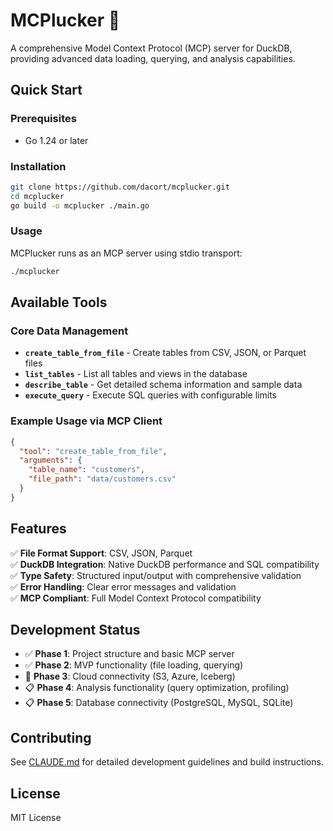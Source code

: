 # MCPlucker 🦆

A comprehensive Model Context Protocol (MCP) server for DuckDB, providing advanced data loading, querying, and analysis capabilities.

## Quick Start

### Prerequisites
- Go 1.24 or later

### Installation
```bash
git clone https://github.com/dacort/mcplucker.git
cd mcplucker
go build -o mcplucker ./main.go
```

### Usage
MCPlucker runs as an MCP server using stdio transport:

```bash
./mcplucker
```

## Available Tools

### Core Data Management
- **`create_table_from_file`** - Create tables from CSV, JSON, or Parquet files
- **`list_tables`** - List all tables and views in the database  
- **`describe_table`** - Get detailed schema information and sample data
- **`execute_query`** - Execute SQL queries with configurable limits

### Example Usage via MCP Client
```json
{
  "tool": "create_table_from_file",
  "arguments": {
    "table_name": "customers", 
    "file_path": "data/customers.csv"
  }
}
```

## Features

✅ **File Format Support**: CSV, JSON, Parquet  
✅ **DuckDB Integration**: Native DuckDB performance and SQL compatibility  
✅ **Type Safety**: Structured input/output with comprehensive validation  
✅ **Error Handling**: Clear error messages and validation  
✅ **MCP Compliant**: Full Model Context Protocol compatibility  

## Development Status

- ✅ **Phase 1**: Project structure and basic MCP server
- ✅ **Phase 2**: MVP functionality (file loading, querying)  
- 🚧 **Phase 3**: Cloud connectivity (S3, Azure, Iceberg)
- 📋 **Phase 4**: Analysis functionality (query optimization, profiling)
- 📋 **Phase 5**: Database connectivity (PostgreSQL, MySQL, SQLite)

## Contributing

See [CLAUDE.md](CLAUDE.md) for detailed development guidelines and build instructions.

## License

MIT License